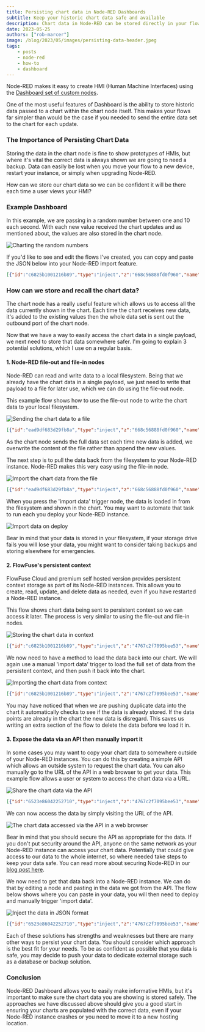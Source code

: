 ```yaml
---
title: Persisting chart data in Node-RED Dashboards
subtitle: Keep your historic chart data safe and available
description: Chart data in Node-RED can be stored directly in your flows but it's a good idea to also store data eleswhere. In this article we are looking at some easy ways to persist your historic chart data.
date: 2023-05-25
authors: ["rob-marcer"]
image: /blog/2023/05/images/persisting-data-header.jpeg
tags:
    - posts
    - node-red
    - how-to
    - dashboard
---
```


Node-RED makes it easy to create HMI (Human Machine Interfaces) using the [Dashboard set of custom nodes](https://flows.nodered.org/node/node-red-dashboard).

<!--more-->

One of the most useful features of Dashboard is the ability to store historic data passed to a chart within the chart node itself. This makes your flows far simpler than would be the case if you needed to send the entire data set to the chart for each update.

### The Importance of Persisting Chart Data

Storing the data in the chart node is fine to show prototypes of HMIs, but where it's vital the correct data is always shown we are going to need a backup. Data can easily be lost when you move your flow to a new device, restart your instance, or simply when upgrading Node-RED.

How can we store our chart data so we can be confident it will be there each time a user views your HMI?

### Example Dashboard

In this example, we are passing in a random number between one and 10 each second. With each new value received the chart updates and as mentioned about, the values are also stored in the chart node.

![Charting the random numbers](./images/chart.png "Charting the random numbers")

If you'd like to see and edit the flows I've created, you can copy and paste the JSON below into your Node-RED import feature.

```json
[{"id":"c6825b1001216b89","type":"inject","z":"668c56888fd0f960","name":"","props":[],"repeat":"1","crontab":"","once":false,"onceDelay":0.1,"topic":"","x":110,"y":220,"wires":[["6b609d978540fb2a"]]},{"id":"6b609d978540fb2a","type":"Number","z":"668c56888fd0f960","name":"Random Number","minimum":"1","maximum":"10","roundTo":"0","Floor":true,"x":270,"y":220,"wires":[["794846db6dc8cef8"]]},{"id":"794846db6dc8cef8","type":"ui_chart","z":"668c56888fd0f960","name":"","group":"af1535b39b74f94a","order":0,"width":0,"height":0,"label":"chart","chartType":"line","legend":"false","xformat":"HH:mm:ss","interpolate":"linear","nodata":"","dot":false,"ymin":"","ymax":"","removeOlder":1,"removeOlderPoints":"","removeOlderUnit":"3600","cutout":0,"useOneColor":false,"useUTC":false,"colors":["#1f77b4","#aec7e8","#ff7f0e","#2ca02c","#98df8a","#d62728","#ff9896","#9467bd","#c5b0d5"],"outputs":1,"useDifferentColor":false,"className":"","x":430,"y":220,"wires":[["ad53848ee4b0d91e"]]},{"id":"ad53848ee4b0d91e","type":"debug","z":"668c56888fd0f960","name":"debug","active":true,"tosidebar":true,"console":false,"tostatus":false,"complete":"payload","targetType":"msg","statusVal":"","statusType":"auto","x":550,"y":220,"wires":[]},{"id":"af1535b39b74f94a","type":"ui_group","name":"Example","tab":"14f1442eb7525190","order":1,"disp":true,"width":"6","collapse":false,"className":""},{"id":"14f1442eb7525190","type":"ui_tab","name":"Home","icon":"dashboard","disabled":false,"hidden":false}]
```

### How can we store and recall the chart data?

The chart node has a really useful feature which allows us to access all the data currently shown in the chart. Each time the chart receives new data, it's added to the existing values then the whole data set is sent out the outbound port of the chart node.

Now that we have a way to easily access the chart data in a single payload, we next need to store that data somewhere safer. I'm going to explain 3 potential solutions, which I use on a regular basis.

#### 1. Node-RED file-out and file-in nodes

Node-RED can read and write data to a local filesystem. Being that we already have the chart data in a single payload, we just need to write that payload to a file for later use, which we can do using the file-out node.

This example flow shows how to use the file-out node to write the chart data to your local filesystem.

![Sending the chart data to a file](./images/send-data-to-file.png "Sending the chart data to a file")

```json
[{"id":"ead9df683d29fb8a","type":"inject","z":"668c56888fd0f960","name":"","props":[],"repeat":"1","crontab":"","once":false,"onceDelay":0.1,"topic":"","x":110,"y":560,"wires":[["ef5359b8bd3f78b3"]]},{"id":"ef5359b8bd3f78b3","type":"Number","z":"668c56888fd0f960","name":"Random Number","minimum":"1","maximum":"10","roundTo":"0","Floor":true,"x":270,"y":560,"wires":[["69ad440cd8d1ce30"]]},{"id":"69ad440cd8d1ce30","type":"ui_chart","z":"668c56888fd0f960","name":"","group":"af1535b39b74f94a","order":0,"width":0,"height":0,"label":"chart","chartType":"line","legend":"false","xformat":"HH:mm:ss","interpolate":"linear","nodata":"","dot":false,"ymin":"","ymax":"","removeOlder":1,"removeOlderPoints":"","removeOlderUnit":"3600","cutout":0,"useOneColor":false,"useUTC":false,"colors":["#1f77b4","#aec7e8","#ff7f0e","#2ca02c","#98df8a","#d62728","#ff9896","#9467bd","#c5b0d5"],"outputs":1,"useDifferentColor":false,"className":"","x":430,"y":560,"wires":[["e4e7758028477505","d9d6a2e34767f568"]]},{"id":"e4e7758028477505","type":"debug","z":"668c56888fd0f960","name":"debug","active":true,"tosidebar":true,"console":false,"tostatus":false,"complete":"payload","targetType":"msg","statusVal":"","statusType":"auto","x":550,"y":560,"wires":[]},{"id":"d9d6a2e34767f568","type":"json","z":"668c56888fd0f960","name":"","property":"payload","action":"","pretty":false,"x":550,"y":600,"wires":[["b5b020fb17f615df"]]},{"id":"b5b020fb17f615df","type":"file","z":"668c56888fd0f960","name":"","filename":"example.json","filenameType":"str","appendNewline":true,"createDir":false,"overwriteFile":"true","encoding":"none","x":690,"y":600,"wires":[["a6d9eab41d4dcf97"]]},{"id":"a6d9eab41d4dcf97","type":"debug","z":"668c56888fd0f960","name":"debug 92","active":true,"tosidebar":true,"console":false,"tostatus":false,"complete":"false","statusVal":"","statusType":"auto","x":840,"y":600,"wires":[]},{"id":"af1535b39b74f94a","type":"ui_group","name":"Example","tab":"14f1442eb7525190","order":1,"disp":true,"width":"6","collapse":false,"className":""},{"id":"14f1442eb7525190","type":"ui_tab","name":"Home","icon":"dashboard","disabled":false,"hidden":false}]
```

As the chart node sends the full data set each time new data is added, we overwrite the content of the file rather than append the new values.

The next step is to pull the data back from the filesystem to your Node-RED instance. Node-RED makes this very easy using the file-in node.

![Import the chart data from the file](./images/import-data-from-the-file.png "Import the chart data from the file")

```json
[{"id":"ead9df683d29fb8a","type":"inject","z":"668c56888fd0f960","name":"","props":[],"repeat":"1","crontab":"","once":false,"onceDelay":0.1,"topic":"","x":110,"y":560,"wires":[["ef5359b8bd3f78b3"]]},{"id":"ef5359b8bd3f78b3","type":"Number","z":"668c56888fd0f960","name":"Random Number","minimum":"1","maximum":"10","roundTo":"0","Floor":true,"x":270,"y":560,"wires":[["69ad440cd8d1ce30"]]},{"id":"69ad440cd8d1ce30","type":"ui_chart","z":"668c56888fd0f960","name":"","group":"af1535b39b74f94a","order":0,"width":0,"height":0,"label":"chart","chartType":"line","legend":"false","xformat":"HH:mm:ss","interpolate":"linear","nodata":"","dot":false,"ymin":"","ymax":"","removeOlder":1,"removeOlderPoints":"","removeOlderUnit":"3600","cutout":0,"useOneColor":false,"useUTC":false,"colors":["#1f77b4","#aec7e8","#ff7f0e","#2ca02c","#98df8a","#d62728","#ff9896","#9467bd","#c5b0d5"],"outputs":1,"useDifferentColor":false,"className":"","x":430,"y":560,"wires":[["e4e7758028477505","d9d6a2e34767f568"]]},{"id":"e4e7758028477505","type":"debug","z":"668c56888fd0f960","name":"debug","active":true,"tosidebar":true,"console":false,"tostatus":false,"complete":"payload","targetType":"msg","statusVal":"","statusType":"auto","x":550,"y":560,"wires":[]},{"id":"d9d6a2e34767f568","type":"json","z":"668c56888fd0f960","name":"","property":"payload","action":"","pretty":false,"x":550,"y":600,"wires":[["b5b020fb17f615df"]]},{"id":"b5b020fb17f615df","type":"file","z":"668c56888fd0f960","name":"","filename":"example.json","filenameType":"str","appendNewline":true,"createDir":false,"overwriteFile":"true","encoding":"none","x":690,"y":600,"wires":[["a6d9eab41d4dcf97"]]},{"id":"a6d9eab41d4dcf97","type":"debug","z":"668c56888fd0f960","name":"debug 92","active":true,"tosidebar":true,"console":false,"tostatus":false,"complete":"false","statusVal":"","statusType":"auto","x":840,"y":600,"wires":[]},{"id":"e9cb9350f1aaeb38","type":"inject","z":"668c56888fd0f960","name":"import data","props":[],"repeat":"","crontab":"","once":false,"onceDelay":0.1,"topic":"","x":110,"y":660,"wires":[["600f014947f73d8f"]]},{"id":"600f014947f73d8f","type":"file in","z":"668c56888fd0f960","name":"","filename":"example.json","filenameType":"str","format":"utf8","chunk":false,"sendError":false,"encoding":"none","allProps":false,"x":270,"y":660,"wires":[["972118c0e114f47b","69ad440cd8d1ce30"]]},{"id":"972118c0e114f47b","type":"debug","z":"668c56888fd0f960","name":"debug 93","active":true,"tosidebar":true,"console":false,"tostatus":false,"complete":"false","statusVal":"","statusType":"auto","x":420,"y":660,"wires":[]},{"id":"af1535b39b74f94a","type":"ui_group","name":"Example","tab":"14f1442eb7525190","order":1,"disp":true,"width":"6","collapse":false,"className":""},{"id":"14f1442eb7525190","type":"ui_tab","name":"Home","icon":"dashboard","disabled":false,"hidden":false}]
```

When you press the 'import data' trigger node, the data is loaded in from the filesystem and shown in the chart. You may want to automate that task to run each you deploy your Node-RED instance.

![Import data on deploy](./images/inject-on-deploy.png "Import data on deploy")

Bear in mind that your data is stored in your filesystem, if your storage drive fails you will lose your data, you might want to consider taking backups and storing elsewhere for emergencies.

#### 2. FlowFuse's persistent context

FlowFuse Cloud and premium self hosted version provides persistent context storage as part of its Node-RED instances. This allows you to create, read, update, and delete data as needed, even if you have restarted a Node-RED instance.

This flow shows chart data being sent to persistent context so we can access it later. The process is very similar to using the file-out and file-in nodes.

![Storing the chart data in context](./images/store-in-context.png "Storing the chart data in context")

```json
[{"id":"c6825b1001216b89","type":"inject","z":"4767c2f7095bee53","name":"","props":[],"repeat":"1","crontab":"","once":false,"onceDelay":0.1,"topic":"","x":170,"y":100,"wires":[["6b609d978540fb2a"]]},{"id":"794846db6dc8cef8","type":"ui_chart","z":"4767c2f7095bee53","name":"","group":"af1535b39b74f94a","order":0,"width":0,"height":0,"label":"chart","chartType":"line","legend":"false","xformat":"HH:mm:ss","interpolate":"linear","nodata":"","dot":false,"ymin":"","ymax":"","removeOlder":1,"removeOlderPoints":"","removeOlderUnit":"3600","cutout":0,"useOneColor":false,"useUTC":false,"colors":["#1f77b4","#aec7e8","#ff7f0e","#2ca02c","#98df8a","#d62728","#ff9896","#9467bd","#c5b0d5"],"outputs":1,"useDifferentColor":false,"className":"","x":490,"y":100,"wires":[["ad53848ee4b0d91e","938c7d878545e623"]]},{"id":"ad53848ee4b0d91e","type":"debug","z":"4767c2f7095bee53","name":"debug","active":true,"tosidebar":true,"console":false,"tostatus":false,"complete":"payload","targetType":"msg","statusVal":"","statusType":"auto","x":610,"y":100,"wires":[]},{"id":"6b609d978540fb2a","type":"Number","z":"4767c2f7095bee53","name":"Random Number","minimum":"1","maximum":"10","roundTo":"0","Floor":true,"x":330,"y":100,"wires":[["794846db6dc8cef8"]]},{"id":"938c7d878545e623","type":"change","z":"4767c2f7095bee53","name":"","rules":[{"t":"set","p":"#:(persistent)::chart-data","pt":"global","to":"payload","tot":"msg"}],"action":"","property":"","from":"","to":"","reg":false,"x":660,"y":140,"wires":[["3792cc96a748e75a"]]},{"id":"3792cc96a748e75a","type":"debug","z":"4767c2f7095bee53","name":"debug 1","active":true,"tosidebar":true,"console":false,"tostatus":false,"complete":"false","statusVal":"","statusType":"auto","x":840,"y":140,"wires":[]},{"id":"af1535b39b74f94a","type":"ui_group","name":"Example","tab":"14f1442eb7525190","order":1,"disp":true,"width":"6","collapse":false,"className":""},{"id":"14f1442eb7525190","type":"ui_tab","name":"Home","icon":"dashboard","disabled":false,"hidden":false}]
```

We now need to have a method to load the data back into our chart. We will again use a manual 'import data' trigger to load the full set of data from the persistent context, and then push it back into the chart.

![Importing the chart data from context](./images/context-with-import.png "Importing the chart data from context")

```json
[{"id":"c6825b1001216b89","type":"inject","z":"4767c2f7095bee53","name":"","props":[],"repeat":"1","crontab":"","once":false,"onceDelay":0.1,"topic":"","x":170,"y":100,"wires":[["6b609d978540fb2a"]]},{"id":"794846db6dc8cef8","type":"ui_chart","z":"4767c2f7095bee53","name":"","group":"af1535b39b74f94a","order":0,"width":0,"height":0,"label":"chart","chartType":"line","legend":"false","xformat":"HH:mm:ss","interpolate":"linear","nodata":"","dot":false,"ymin":"","ymax":"","removeOlder":1,"removeOlderPoints":"","removeOlderUnit":"3600","cutout":0,"useOneColor":false,"useUTC":false,"colors":["#1f77b4","#aec7e8","#ff7f0e","#2ca02c","#98df8a","#d62728","#ff9896","#9467bd","#c5b0d5"],"outputs":1,"useDifferentColor":false,"className":"","x":490,"y":100,"wires":[["ad53848ee4b0d91e","938c7d878545e623"]]},{"id":"ad53848ee4b0d91e","type":"debug","z":"4767c2f7095bee53","name":"debug","active":true,"tosidebar":true,"console":false,"tostatus":false,"complete":"payload","targetType":"msg","statusVal":"","statusType":"auto","x":610,"y":100,"wires":[]},{"id":"6b609d978540fb2a","type":"Number","z":"4767c2f7095bee53","name":"Random Number","minimum":"1","maximum":"10","roundTo":"0","Floor":true,"x":330,"y":100,"wires":[["794846db6dc8cef8"]]},{"id":"938c7d878545e623","type":"change","z":"4767c2f7095bee53","name":"","rules":[{"t":"set","p":"#:(persistent)::chart-data","pt":"global","to":"payload","tot":"msg"}],"action":"","property":"","from":"","to":"","reg":false,"x":660,"y":140,"wires":[["3792cc96a748e75a"]]},{"id":"3792cc96a748e75a","type":"debug","z":"4767c2f7095bee53","name":"debug 1","active":true,"tosidebar":true,"console":false,"tostatus":false,"complete":"false","statusVal":"","statusType":"auto","x":840,"y":140,"wires":[]},{"id":"3379276c77b4691c","type":"inject","z":"4767c2f7095bee53","name":"import data","props":[],"repeat":"","crontab":"","once":true,"onceDelay":0.1,"topic":"","x":150,"y":180,"wires":[["ddd1ef41321fb4a6"]]},{"id":"ddd1ef41321fb4a6","type":"change","z":"4767c2f7095bee53","name":"","rules":[{"t":"set","p":"payload","pt":"msg","to":"#:(persistent)::chart-data","tot":"global"}],"action":"","property":"","from":"","to":"","reg":false,"x":320,"y":180,"wires":[["794846db6dc8cef8","fa65b958e34bc971"]]},{"id":"fa65b958e34bc971","type":"debug","z":"4767c2f7095bee53","name":"debug 2","active":true,"tosidebar":true,"console":false,"tostatus":false,"complete":"false","statusVal":"","statusType":"auto","x":480,"y":180,"wires":[]},{"id":"af1535b39b74f94a","type":"ui_group","name":"Example","tab":"14f1442eb7525190","order":1,"disp":true,"width":"6","collapse":false,"className":""},{"id":"14f1442eb7525190","type":"ui_tab","name":"Home","icon":"dashboard","disabled":false,"hidden":false}]
```

You may have noticed that when we are pushing duplicate data into the chart it automatically checks to see if the data is already stored. If the data points are already in the chart the new data is disregard. This saves us writing an extra section of the flow to delete the data before we load it in.

#### 3. Expose the data via an API then manually import it

In some cases you may want to copy your chart data to somewhere outside of your Node-RED instances. You can do this by creating a simple API which allows an outside system to request the chart data. You can also manually go to the URL of the API in a web browser to get your data. This example flow allows a user or system to access the chart data via a URL.

![Share the chart data via the API](./images/send-chart-data-to-api.png "Share the chart data via the API")

```json
[{"id":"6523e86042252710","type":"inject","z":"4767c2f7095bee53","name":"","props":[],"repeat":"1","crontab":"","once":false,"onceDelay":0.1,"topic":"","x":150,"y":540,"wires":[["d51aba5f9a808592"]]},{"id":"427c60f2c4f523b7","type":"ui_chart","z":"4767c2f7095bee53","name":"","group":"af1535b39b74f94a","order":0,"width":0,"height":0,"label":"chart","chartType":"line","legend":"false","xformat":"HH:mm:ss","interpolate":"linear","nodata":"","dot":false,"ymin":"","ymax":"","removeOlder":1,"removeOlderPoints":"","removeOlderUnit":"3600","cutout":0,"useOneColor":false,"useUTC":false,"colors":["#1f77b4","#aec7e8","#ff7f0e","#2ca02c","#98df8a","#d62728","#ff9896","#9467bd","#c5b0d5"],"outputs":1,"useDifferentColor":false,"className":"","x":470,"y":540,"wires":[["ba84cd1820120139","d9087436f4769691"]]},{"id":"ba84cd1820120139","type":"debug","z":"4767c2f7095bee53","name":"debug","active":true,"tosidebar":true,"console":false,"tostatus":false,"complete":"payload","targetType":"msg","statusVal":"","statusType":"auto","x":590,"y":540,"wires":[]},{"id":"d51aba5f9a808592","type":"Number","z":"4767c2f7095bee53","name":"Random Number","minimum":"1","maximum":"10","roundTo":"0","Floor":true,"x":310,"y":540,"wires":[["427c60f2c4f523b7"]]},{"id":"d9087436f4769691","type":"change","z":"4767c2f7095bee53","name":"","rules":[{"t":"set","p":"chart-data","pt":"flow","to":"payload","tot":"msg"}],"action":"","property":"","from":"","to":"","reg":false,"x":630,"y":580,"wires":[[]]},{"id":"4dd97b29430ad2ba","type":"http in","z":"4767c2f7095bee53","name":"","url":"/data","method":"get","upload":false,"swaggerDoc":"","x":200,"y":640,"wires":[["b4f0eb085cc91834"]]},{"id":"7ca49e5465699355","type":"http response","z":"4767c2f7095bee53","name":"","statusCode":"","headers":{},"x":670,"y":640,"wires":[]},{"id":"b4f0eb085cc91834","type":"change","z":"4767c2f7095bee53","name":"Get the chart data from flow.chart-data","rules":[{"t":"set","p":"payload","pt":"msg","to":"chart-data","tot":"flow"}],"action":"","property":"","from":"","to":"","reg":false,"x":440,"y":640,"wires":[["7ca49e5465699355"]]},{"id":"af1535b39b74f94a","type":"ui_group","name":"Example","tab":"14f1442eb7525190","order":1,"disp":true,"width":"6","collapse":false,"className":""},{"id":"14f1442eb7525190","type":"ui_tab","name":"Home","icon":"dashboard","disabled":false,"hidden":false}]
```

We can now access the data by simply visiting the URL of the API.

![The chart data accessed via the API in a web browser](./images/data-in-browser.png "The chart data accessed via the API in a web browser")

Bear in mind that you should secure the API as appropriate for the data. If you don't put security around the API, anyone on the same network as your Node-RED instance can access your chart data. Potentially that could give access to our data to the whole internet, so where needed take steps to keep your data safe. You can read more about securing Node-RED in our [blog post here](/blog/2023/04/securing-node-red-in-production/).

We now need to get that data back into a Node-RED instance. We can do that by editing a node and pasting in the data we got from the API. The flow below shows where you can paste in your data, you will then need to deploy and manually trigger 'import data'.

![Inject the data in JSON format](./images/inject-the-json.png "Inject the data in JSON format")

```json
[{"id":"6523e86042252710","type":"inject","z":"4767c2f7095bee53","name":"","props":[],"repeat":"1","crontab":"","once":false,"onceDelay":0.1,"topic":"","x":150,"y":540,"wires":[["d51aba5f9a808592"]]},{"id":"427c60f2c4f523b7","type":"ui_chart","z":"4767c2f7095bee53","name":"","group":"af1535b39b74f94a","order":0,"width":0,"height":0,"label":"chart","chartType":"line","legend":"false","xformat":"HH:mm:ss","interpolate":"linear","nodata":"","dot":false,"ymin":"","ymax":"","removeOlder":1,"removeOlderPoints":"","removeOlderUnit":"3600","cutout":0,"useOneColor":false,"useUTC":false,"colors":["#1f77b4","#aec7e8","#ff7f0e","#2ca02c","#98df8a","#d62728","#ff9896","#9467bd","#c5b0d5"],"outputs":1,"useDifferentColor":false,"className":"","x":470,"y":540,"wires":[["ba84cd1820120139","d9087436f4769691"]]},{"id":"ba84cd1820120139","type":"debug","z":"4767c2f7095bee53","name":"debug","active":true,"tosidebar":true,"console":false,"tostatus":false,"complete":"payload","targetType":"msg","statusVal":"","statusType":"auto","x":590,"y":540,"wires":[]},{"id":"d51aba5f9a808592","type":"Number","z":"4767c2f7095bee53","name":"Random Number","minimum":"1","maximum":"10","roundTo":"0","Floor":true,"x":310,"y":540,"wires":[["427c60f2c4f523b7"]]},{"id":"d9087436f4769691","type":"change","z":"4767c2f7095bee53","name":"","rules":[{"t":"set","p":"chart-data","pt":"flow","to":"payload","tot":"msg"}],"action":"","property":"","from":"","to":"","reg":false,"x":630,"y":580,"wires":[[]]},{"id":"4dd97b29430ad2ba","type":"http in","z":"4767c2f7095bee53","name":"","url":"/data","method":"get","upload":false,"swaggerDoc":"","x":200,"y":660,"wires":[["b4f0eb085cc91834"]]},{"id":"7ca49e5465699355","type":"http response","z":"4767c2f7095bee53","name":"","statusCode":"","headers":{},"x":670,"y":660,"wires":[]},{"id":"b4f0eb085cc91834","type":"change","z":"4767c2f7095bee53","name":"Get the chart data from flow.chart-data","rules":[{"t":"set","p":"payload","pt":"msg","to":"chart-data","tot":"flow"}],"action":"","property":"","from":"","to":"","reg":false,"x":440,"y":660,"wires":[["7ca49e5465699355"]]},{"id":"d13d16b33ec638b2","type":"inject","z":"4767c2f7095bee53","name":"import data","props":[{"p":"payload"}],"repeat":"","crontab":"","once":true,"onceDelay":0.1,"topic":"","payload":"[{\"series\":[\"\"],\"data\":[[{\"x\":1684841975036,\"y\":8},{\"x\":1684841976037,\"y\":6},{\"x\":1684841977038,\"y\":7},{\"x\":1684841978037,\"y\":7}]],\"labels\":[\"\"]}]","payloadType":"json","x":170,"y":600,"wires":[["427c60f2c4f523b7"]]},{"id":"af1535b39b74f94a","type":"ui_group","name":"Example","tab":"14f1442eb7525190","order":1,"disp":true,"width":"6","collapse":false,"className":""},{"id":"14f1442eb7525190","type":"ui_tab","name":"Home","icon":"dashboard","disabled":false,"hidden":false}]
```

Each of these solutions has strengths and weaknesses but there are many other ways to persist your chart data. You should consider which approach is the best fit for your needs. To be as confident as possible that you data is safe, you may decide to push your data to dedicate external storage such as a database or backup solution. 

### Conclusion

Node-RED Dashboard allows you to easily make informative HMIs, but it's important to make sure the chart data you are showing is stored safely. The approaches we have discussed above should give you a good start in ensuring your charts are populated with the correct data, even if your Node-RED instance crashes or you need to move it to a new hosting location.

